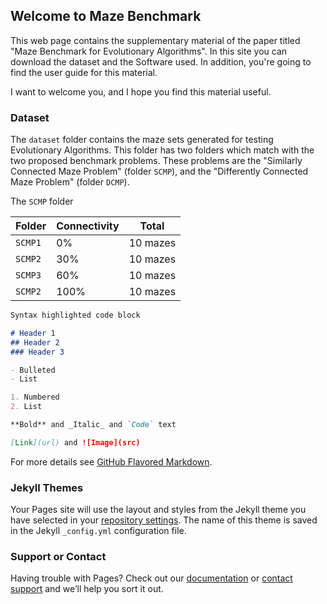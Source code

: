 ## Welcome to Maze Benchmark

This web page contains the supplementary material of the paper titled "Maze Benchmark for Evolutionary Algorithms". In this site you can download the dataset and the Software used. In addition, you're going to find the user guide for this material.

I want to welcome you, and I hope you find this material useful.

### Dataset

The `dataset` folder contains the maze sets generated for testing Evolutionary Algorithms. This folder has two folders which match with the two proposed benchmark problems. These problems are the "Similarly Connected Maze Problem" (folder `SCMP`), and the "Differently Connected Maze Problem" (folder `DCMP`).

The `SCMP` folder 

Folder | Connectivity|  Total
-------|-------------|--------
`SCMP1`|      0%     |10 mazes
`SCMP2`|     30%     |10 mazes
`SCMP3`|     60%     |10 mazes
`SCMP2`|    100%     |10 mazes

```markdown
Syntax highlighted code block

# Header 1
## Header 2
### Header 3

- Bulleted
- List

1. Numbered
2. List

**Bold** and _Italic_ and `Code` text

[Link](url) and ![Image](src)
```

For more details see [GitHub Flavored Markdown](https://guides.github.com/features/mastering-markdown/).

### Jekyll Themes

Your Pages site will use the layout and styles from the Jekyll theme you have selected in your [repository settings](https://github.com/mazebenchmark/mazebenchmark.github.io/settings). The name of this theme is saved in the Jekyll `_config.yml` configuration file.

### Support or Contact

Having trouble with Pages? Check out our [documentation](https://help.github.com/categories/github-pages-basics/) or [contact support](https://github.com/contact) and we’ll help you sort it out.
